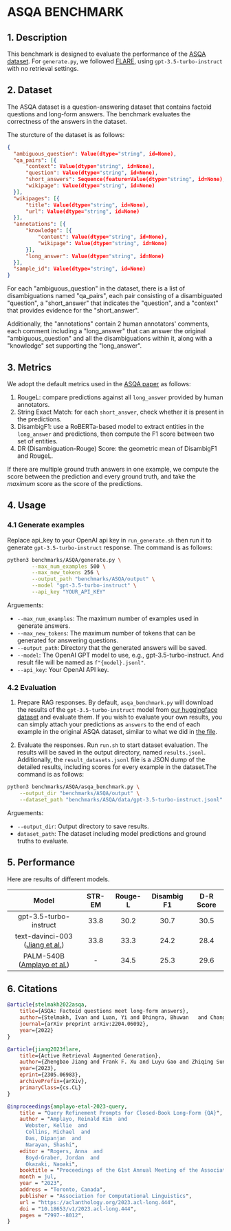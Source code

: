 # ASQA BENCHMARK

## 1. Description

This benchmark is designed to evaluate the performance of the [ASQA dataset](https://huggingface.co/datasets/din0s/asqa). For `generate.py`, we followed [FLARE](https://github.com/jzbjyb/FLARE), using `gpt-3.5-turbo-instruct` with no retrieval settings.

## 2. Dataset

The ASQA dataset is a question-answering dataset that contains factoid questions and long-form answers. The benchmark evaluates the correctness of the answers in the dataset.

The sturcture of the dataset is as follows:
```json
{
  "ambiguous_question": Value(dtype="string", id=None),
  "qa_pairs": [{
      "context": Value(dtype="string", id=None),
      "question": Value(dtype="string", id=None),
      "short_answers": Sequence(feature=Value(dtype="string", id=None), length=-1, id=None),
      "wikipage": Value(dtype="string", id=None)
  }],
  "wikipages": [{
      "title": Value(dtype="string", id=None),
      "url": Value(dtype="string", id=None)
  }],
  "annotations": [{
      "knowledge": [{
          "content": Value(dtype="string", id=None),
          "wikipage": Value(dtype="string", id=None)
      }],
      "long_answer": Value(dtype="string", id=None)
  }],
  "sample_id": Value(dtype="string", id=None)
}
```

For each "ambiguous_question" in the dataset, there is a list of disambiguations named "qa_pairs", each pair consisting of a disambiguated "question", a "short_answer" that indicates the "question", and a "context" that provides evidence for the "short_answer". 

Additionally, the "annotations" contain 2 human annotators' comments, each comment including a "long_answer" that can answer the original "ambiguous_question" and all the disambiguations within it, along with a "knowledge" set supporting the "long_answer".

## 3. Metrics

We adopt the default metrics used in the [ASQA paper](https://aclanthology.org/2022.emnlp-main.566) as follows:

1. RougeL: compare predictions against all `long_answer` provided by human annotators.
2. String Exact Match: for each `short_answer`, check whether it is present in the predictions.
3. DisambigF1: use a RoBERTa-based model to extract entities in the `long_answer` and predictions, then compute the F1 score between two set of entities.
4. DR (Disambiguation-Rouge) Score: the geometric mean of DisambigF1 and RougeL.

If there are multiple ground truth answers in one example, we compute the score between the prediction and every ground truth, and take the *maximum* score as the score of the predictions.

## 4. Usage

### 4.1 Generate examples

Replace api_key to your OpenAI api key in `run_generate.sh` then run it to generate `gpt-3.5-turbo-instruct` response. The command is as follows:

```bash
python3 benchmarks/ASQA/generate.py \
        --max_num_examples 500 \
        --max_new_tokens 256 \
        --output_path "benchmarks/ASQA/output" \
        --model "gpt-3.5-turbo-instruct" \
        --api_key "YOUR_API_KEY" 
```

Arguements:

- `--max_num_examples`: The maximum number of examples used in generate answers.
- `--max_new_tokens`: The maximum number of tokens that can be generated for answering questions.
- `--output_path`: Directory that the generated answers will be saved.
- `--model`: The OpenAI GPT model to use, e.g., gpt-3.5-turbo-instruct. And result file will be named as `f"{model}.jsonl"`.
- `--api_key`: Your OpenAI API key.

### 4.2 Evaluation

1. Prepare RAG responses. By default, `asqa_benchmark.py` will download the results of the `gpt-3.5-turbo-instruct` model from [our huggingface dataset](https://huggingface.co/datasets/golaxy/rag-bench) and evaluate them. If you wish to evaluate your own results, you can simply attach your predictions as `answers` to the end of each example in the original ASQA dataset, similar to what we did in [the file](data\gpt-3.5-turbo-instruct.jsonl).

2. Evaluate the responses. Run `run.sh` to start dataset evaluation. The results will be saved in the output directory, named `results.jsonl`. Additionally, the `result_datasets.jsonl` file is a JSON dump of the detailed results, including scores for every example in the dataset.The command is as follows:

```bash
python3 benchmarks/ASQA/asqa_benchmark.py \
    --output_dir "benchmarks/ASQA/output" \
    --dataset_path "benchmarks/ASQA/data/gpt-3.5-turbo-instruct.jsonl"
```

Arguements:

- `--output_dir`: Output directory to save results.
- `dataset_path`: The dataset including model predictions and ground truths to evaluate.


## 5. Performance

Here are results of different models.

| Model | STR-EM | Rouge-L | Disambig F1 | D-R Score|
|:---:|:---:|:---:|:---:|:---:|
| gpt-3.5-turbo-instruct | 33.8 | 30.2 | 30.7 | 30.5 |
| text-davinci-003 ([Jiang et al.](http://arxiv.org/abs/2305.06983)) | 33.8 | 33.3 | 24.2 | 28.4 |
| PALM-540B ([Amplayo et al.](https://aclanthology.org/2023.acl-long.444))| - | 34.5 | 25.3 | 29.6 |

## 6. Citations

``` bibtex
@article{stelmakh2022asqa,
    title={ASQA: Factoid questions meet long-form answers},
    author={Stelmakh, Ivan and Luan, Yi and Dhingra, Bhuwan   and Chang, Ming-Wei},
    journal={arXiv preprint arXiv:2204.06092},
    year={2022}
}

@article{jiang2023flare,
    title={Active Retrieval Augmented Generation}, 
    author={Zhengbao Jiang and Frank F. Xu and Luyu Gao and Zhiqing Sun and Qian Liu and Jane Dwivedi-Yu and Yiming Yang and Jamie Callan and Graham Neubig},
    year={2023},
    eprint={2305.06983},
    archivePrefix={arXiv},
    primaryClass={cs.CL}
}

@inproceedings{amplayo-etal-2023-query,
    title = "Query Refinement Prompts for Closed-Book Long-Form {QA}",
    author = "Amplayo, Reinald Kim  and
      Webster, Kellie  and
      Collins, Michael  and
      Das, Dipanjan  and
      Narayan, Shashi",
    editor = "Rogers, Anna  and
      Boyd-Graber, Jordan  and
      Okazaki, Naoaki",
    booktitle = "Proceedings of the 61st Annual Meeting of the Association for Computational Linguistics (Volume 1: Long Papers)",
    month = jul,
    year = "2023",
    address = "Toronto, Canada",
    publisher = "Association for Computational Linguistics",
    url = "https://aclanthology.org/2023.acl-long.444",
    doi = "10.18653/v1/2023.acl-long.444",
    pages = "7997--8012",
}
```
